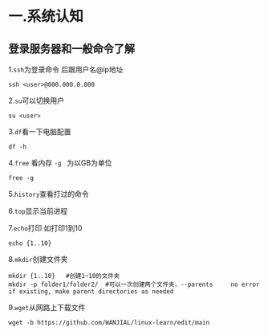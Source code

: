 # 一.系统认知  
## 登录服务器和一般命令了解
1.```ssh```为登录命令 后跟用户名@ip地址   
```  
ssh <user>@000.000.0.000
```   
  
2.`su`可以切换用户  
```  
su <user>
```  

3.`df`看一下电脑配置  
```  
df -h
```  

4.`free` 看内存 `-g ` 为以GB为单位    
```  
free -g
```  

5.`history`查看打过的命令  

6.`top`显示当前进程  

7.`echo`打印  如打印1到10  
```
echo {1..10}
```
8.`mkdir`创建文件夹  
```
mkdir {1..10}   #创建1~10的文件夹
mkdir -p folder1/folder2/  #可以一次创建两个文件夹，--parents     no error if existing, make parent directories as needed
```
9.`wget`从网路上下载文件  
```
wget -b https://github.com/WANJIAL/linux-learn/edit/main
```





  


  
